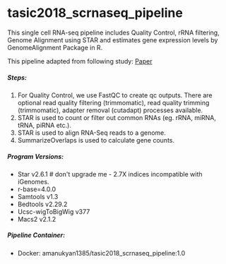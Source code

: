 # tasic2018_scrnaseq_pipeline

This single cell RNA-seq pipeline includes Quality Control, rRNA filtering, Genome Alignment using STAR and estimates gene expression levels by GenomeAlignment Package in R. 

This pipeline adapted from following study: [Paper](https://www.nature.com/articles/s41586-018-0654-5)

##### Steps:
  1. For Quality Control, we use FastQC to create qc outputs. There are optional read quality filtering (trimmomatic), read quality trimming (trimmomatic), adapter removal (cutadapt) processes available.
  2. STAR is used to count or filter out common RNAs (eg. rRNA, miRNA, tRNA, piRNA etc.). 
  3. STAR is used to align RNA-Seq reads to a genome. 
  4. SummarizeOverlaps is used to calculate gene counts. 

##### Program Versions:
  - Star v2.6.1 # don't upgrade me - 2.7X indices incompatible with iGenomes.
  - r-base=4.0.0
  - Samtools v1.3
  - Bedtools v2.29.2
  - Ucsc-wigToBigWig v377
  - Macs2 v2.1.2

##### Pipeline Container:
  * Docker: amanukyan1385/tasic2018\_scrnaseq\_pipeline:1.0
